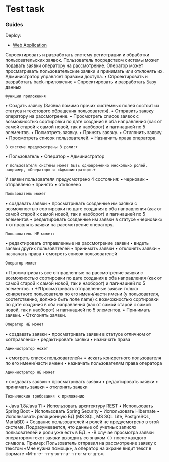 # Test task
### Guides
Deploy:
* [ Web Application](http://46.19.64.73:8080/task)

Спроектировать и разработать систему регистрации и обработки пользовательских заявок. Пользователь посредством системы может подавать заявки оператору на рассмотрение. Оператор может просматривать пользовательские заявки и принимать или отклонять их. Администратор управляет правами доступа.
  •	Спроектировать и разработать back-приложение
  •	Спроектировать и разработать Базу данных

    Функции приложения
•	Создать заявку (Заявка помимо прочих системных полей состоит из статуса и текстового обращения пользователя).
•	Отправить заявку оператору на рассмотрение.
•	Просмотреть список заявок с возможностью сортировки по дате создания в оба направления (как от самой старой к самой новой, так и наоборот) и пагинацией по 5 элементов.
•	Посмотреть заявку.
•	Принять заявку.
•	Отклонить заявку.
•	Просмотреть список пользователей.
•	Назначить права оператора.

    В системе предусмотрены 3 роли:+
•	Пользователь
•	Оператор
•	Администратор

    У пользователя системы может быть одновременно несколько ролей, например, «Оператор» и «Администратор».+
У заявки пользователя предусмотрено 4 состояния:
•	черновик
•	отправлено
•	принято
•	отклонено

    Пользователь может
•	создавать заявки
•	просматривать созданные им заявки с возможностью сортировки по дате создания в оба направления
(как от самой старой к самой новой, так и наоборот) и пагинацией по 5 элементов
•	редактировать созданные им заявки в статусе «черновик»
•	отправлять заявки на рассмотрение оператору.

    Пользователь НЕ может:
  •	редактировать отправленные на рассмотрение заявки
  •	видеть заявки других пользователей
  •	принимать заявки
  •	отклонять заявки
  •	назначать права
  •	смотреть список пользователей

    Оператор может
•	Просматривать все отправленные на рассмотрение  заявки с возможностью сортировки по дате создания в оба направления (как от самой старой к самой новой, так и наоборот) и пагинацией по 5 элементов.
•	+?Просматривать отправленные заявки только конкретного пользователя по его имени/части имени (у пользователя, соотетственно, должно быть поле name) с возможностью сортировки по дате создания в оба направления (как от самой старой к самой новой, так и наоборот) и пагинацией по 5 элементов.
•	Принимать заявки.
•	Отклонять заявки.

    Оператор НЕ может
•	создавать заявки
•	просматривать заявки в статусе отличном от «отправлено»
•	редактировать заявки
•	назначать права

    Администратор может
•	смотреть список пользователей+
•	искать конкретного пользователя по его имени/части имени
•	назначать пользователям права оператора

    Администратор НЕ может
•	создавать заявки
•	просматривать заявки
•	редактировать заявки
•	принимать заявки
•	отклонять заявки


    Технические требования к приложению
•	Java 1.8/Java 11
•	Использовать архитектуру REST
•	Использовать Spring Boot
•	Использовать Spring Security
•	Использовать Hibernate
•	Использовать реляционную БД (MS SQL, MS SQL Lite, PostgreSQL, MariaBD)
•	Создание пользователей и ролей не предусмотрено в этой системе. Подразумевается, что данные об учетных записях пользователей и роли уже есть в БД.
•	-В случае просмотра заявки оператором текст заявки выводить со знаком <-> после каждого символа. Пример: Пользователь отправил на рассмотрение заявку с текстом «Мне нужна помощь», а оператор на экране видит текст в формате «М-н-е- -н-у-ж-н-а- -п-о-м-о-щ-ь».

